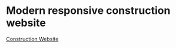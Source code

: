 # Modern responsive construction website

[Construction Website](https://kannanjayachandran.github.io/construction-website/)
